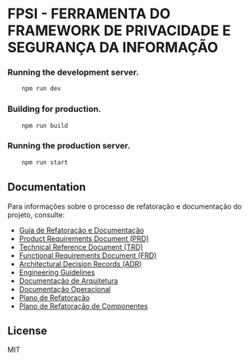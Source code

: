 # FPSI - FERRAMENTA DO FRAMEWORK DE PRIVACIDADE E SEGURANÇA DA INFORMAÇÃO

### Running the development server.

```bash
    npm run dev
```

### Building for production.

```bash
    npm run build
```

### Running the production server.

```bash
    npm run start
```

## Documentation

Para informações sobre o processo de refatoração e documentação do projeto, consulte:
- [Guia de Refatoração e Documentação](./docs/REFACTORING_GUIDE.md)
- [Product Requirements Document (PRD)](./docs/PRD.md)
- [Technical Reference Document (TRD)](./docs/TRD.md)
- [Functional Requirements Document (FRD)](./docs/FRD.md)
- [Architectural Decision Records (ADR)](./docs/ADR.md)
- [Engineering Guidelines](./docs/ENGINEERING_GUIDELINES.md)
- [Documentação de Arquitetura](./docs/ARCHITECTURE.md)
- [Documentação Operacional](./docs/OPERATIONAL.md)
- [Plano de Refatoração](./docs/REFACTORING_PLAN.md)
- [Plano de Refatoração de Componentes](./docs/COMPONENT_REFACTORING.md)

## License

MIT